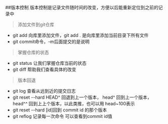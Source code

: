 ##版本控制
版本控制是记录文件随时间的改变，方便以后能重新定位到之前的记录中
> 添加文件到git仓库

* git add <file>向库里添加文件，git add . 是向库里添加当前目录下所有文件
* git commit命令，-m后面提交的是说明

> 掌握仓库的状态

* git status 让我们掌握仓库当前的状态
* git diff 帮助我们查看具体的改变

> 版本回退

* git log 查看从远到近的提交日志
* git reset --hard HEAD^ 回退到上一个版本， head^ 回到上一个版本，head^^ 回到上上个版本，以此类推，也可以用 head~100表示
* git reset --hard [id]回到 commit id 的那个版本
* git reflog 记录每一次命令 可以查看到commit id值